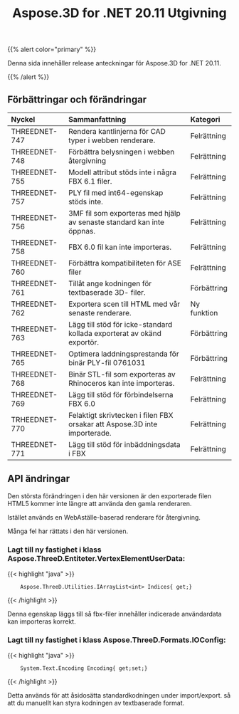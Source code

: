 ﻿---
title: Aspose.3D for .NET 20.11 Utgivning
type: docs
weight: 6
url: /sv/net/aspose-3d-for-net-20-11-release-notes/
---
{{% alert color="primary" %}}

Denna sida innehåller release anteckningar för Aspose.3D for .NET 20.11.

{{% /alert %}}
## **Förbättringar och förändringar**

|**Nyckel**|**Sammanfattning**|**Kategori**|
|:- |:- |:- |
|THREEDNET-747 |Rendera kantlinjerna för CAD typer i webben renderare.|Felrättning|
|THREEDNET-748 |Förbättra belysningen i webben återgivning|Felrättning|
|THREEDNET-755 |Modell attribut stöds inte i några FBX 6.1 filer.|Felrättning|
|THREEDNET-757 |PLY fil med int64-egenskap stöds inte.|Felrättning|
|THREEDNET-756 |3MF fil som exporteras med hjälp av senaste standard kan inte öppnas.|Felrättning|
|THREEDNET-758 |FBX 6.0 fil kan inte importeras.|Felrättning|
|THREEDNET-760 |Förbättra kompatibiliteten för ASE filer|Felrättning|
|THREEDNET-761 |Tillåt ange kodningen för textbaserade 3D- filer.|Förbättring|
|THREEDNET-762 |Exportera scen till HTML med vår senaste renderare.|Ny funktion|
|THREEDNET-763 |Lägg till stöd för icke-standard kollada exporterat av okänd exportör.|Förbättring|
|THREEDNET-765 |Optimera laddningsprestanda för binär PLY-fil 0761031|Förbättring|
|THREEDNET-768 |Binär STL-fil som exporteras av Rhinoceros kan inte importeras.|Felrättning|
|THREEDNET-769 |Lägg till stöd för förbindelserna FBX 6.0|Felrättning|
|TRHEEDNET-770 |Felaktigt skrivtecken i filen FBX orsakar att Aspose.3D inte importerade.|Felrättning|
|THREEDNET-771 |Lägg till stöd för inbäddningsdata i FBX|Felrättning|


## API ändringar ##


Den största förändringen i den här versionen är den exporterade filen HTML5 kommer inte längre att använda den gamla renderaren.

Istället används en WebAställe-baserad renderare för återgivning.

Många fel har rättats i den här versionen.

### Lagt till ny fastighet i klass Aspose.ThreeD.Entiteter.VertexElementUserData:

{{< highlight "java" >}}

        Aspose.ThreeD.Utilities.IArrayList<int> Indices{ get;}

{{< /highlight >}}

Denna egenskap läggs till så fbx-filer innehåller indicerade användardata kan importeras korrekt.


### Lagt till ny fastighet i klass Aspose.ThreeD.Formats.IOConfig:

{{< highlight "java" >}}

        System.Text.Encoding Encoding{ get;set;}

{{< /highlight >}}

Detta används för att åsidosätta standardkodningen under import/export. så att du manuellt kan styra kodningen av textbaserade format.